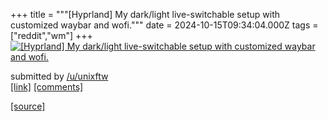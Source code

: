 +++
title = """[Hyprland] My dark/light live-switchable setup with customized waybar and wofi."""
date = 2024-10-15T09:34:04.000Z
tags = ["reddit","wm"]
+++
[![[Hyprland] My dark/light live-switchable setup with customized waybar and wofi.](https://b.thumbs.redditmedia.com/MGOwZVipN6kUFybd9gTJZIEXI8vJwjjCkiztIDB6F8I.jpg "[Hyprland] My dark/light live-switchable setup with customized waybar and wofi.")](https://www.reddit.com/r/unixporn/comments/1g43qwh/hyprland_my_darklight_liveswitchable_setup_with/)

submitted by [/u/unixftw](https://www.reddit.com/user/unixftw)  
[\[link\]](https://www.reddit.com/gallery/1g43qwh) [\[comments\]](https://www.reddit.com/r/unixporn/comments/1g43qwh/hyprland_my_darklight_liveswitchable_setup_with/)

[[source]](https://www.reddit.com/r/unixporn/comments/1g43qwh/hyprland_my_darklight_liveswitchable_setup_with/)
